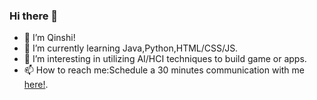 ### Hi there 👋
- 🙂 I’m Qinshi!
- 🤔 I’m currently learning Java,Python,HTML/CSS/JS.
- 💬 I’m  interesting in utilizing AI/HCI techniques to build game or apps. 
- 📫 How to reach me:Schedule a 30 minutes communication with me [here!](/https://calendly.com/carolzhang705).  

<!--
**Carolzhangzz/Carolzhangzz** is a ✨ _special_ ✨ repository because its `README.md` (this file) appears on your GitHub profile.

Here are some ideas to get you started:

- 🙂 I’m Qinshi!
- 🤔 I’m currently learning Java,Python,HTML/CSS/JS.
- 💬 I’m  interesting in utilizing AI/HCI techniques to build game or apps. 
- 📫 How to reach me:Schedule a 30 minutes communication with me [here!](/https://calendly.com/carolzhang705).  
- ⚡ Fun fact: 
-->
